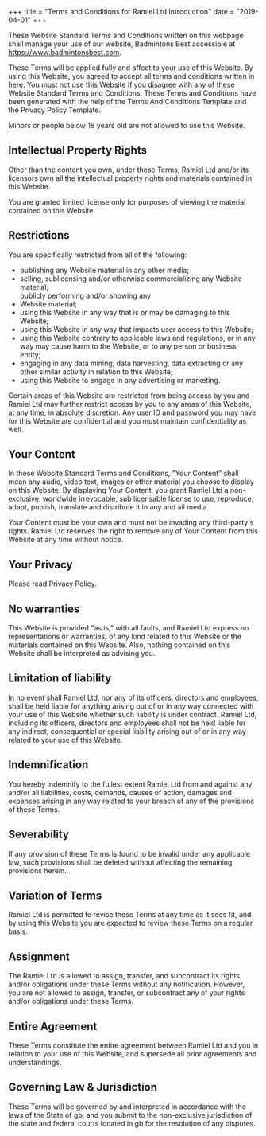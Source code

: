+++
title = "Terms and Conditions for Ramiel Ltd Introduction"
date = "2019-04-01"
+++

These Website Standard Terms and Conditions written on this webpage shall manage your use of our website, Badmintons Best accessible at https://www.badmintonsbest.com.

These Terms will be applied fully and affect to your use of this Website. By using this Website, you agreed to accept all terms and conditions written in here. You must not use this Website if you disagree with any of these Website Standard Terms and Conditions. These Terms and Conditions have been generated with the help of the Terms And Conditions Template and the Privacy Policy Template.

Minors or people below 18 years old are not allowed to use this Website.

## Intellectual Property Rights

Other than the content you own, under these Terms, Ramiel Ltd and/or its licensors own all the intellectual property rights and materials contained in this Website.

You are granted limited license only for purposes of viewing the material contained on this Website.

## Restrictions

You are specifically restricted from all of the following:

*   publishing any Website material in any other media;
*   selling, sublicensing and/or otherwise commercializing any Website material; \
publicly performing and/or showing any
*   Website material;
*   using this Website in any way that is or may be damaging to this Website;
*   using this Website in any way that impacts user access to this Website;
*   using this Website contrary to applicable laws and regulations, or in any way may cause harm to the Website, or to any person or business entity;
*   engaging in any data mining, data harvesting, data extracting or any other similar activity in relation to this Website;
*   using this Website to engage in any advertising or marketing.

Certain areas of this Website are restricted from being access by you and Ramiel Ltd may further restrict access by you to any areas of this Website, at any time, in absolute discretion. Any user ID and password you may have for this Website are confidential and you must maintain confidentiality as well.

## Your Content

In these Website Standard Terms and Conditions, "Your Content" shall mean any audio, video text, images or other material you choose to display on this Website. By displaying Your Content, you grant Ramiel Ltd a non-exclusive, worldwide irrevocable, sub licensable license to use, reproduce, adapt, publish, translate and distribute it in any and all media.

Your Content must be your own and must not be invading any third-party's rights. Ramiel Ltd reserves the right to remove any of Your Content from this Website at any time without notice.

## Your Privacy

Please read Privacy Policy.

## No warranties

This Website is provided "as is," with all faults, and Ramiel Ltd express no representations or warranties, of any kind related to this Website or the materials contained on this Website. Also, nothing contained on this Website shall be interpreted as advising you.

## Limitation of liability

In no event shall Ramiel Ltd, nor any of its officers, directors and employees, shall be held liable for anything arising out of or in any way connected with your use of this Website whether such liability is under contract.  Ramiel Ltd, including its officers, directors and employees shall not be held liable for any indirect, consequential or special liability arising out of or in any way related to your use of this Website.

## Indemnification

You hereby indemnify to the fullest extent Ramiel Ltd from and against any and/or all liabilities, costs, demands, causes of action, damages and expenses arising in any way related to your breach of any of the provisions of these Terms.

## Severability

If any provision of these Terms is found to be invalid under any applicable law, such provisions shall be deleted without affecting the remaining provisions herein.

## Variation of Terms

Ramiel Ltd is permitted to revise these Terms at any time as it sees fit, and by using this Website you are expected to review these Terms on a regular basis.

## Assignment

The Ramiel Ltd is allowed to assign, transfer, and subcontract its rights and/or obligations under these Terms without any notification. However, you are not allowed to assign, transfer, or subcontract any of your rights and/or obligations under these Terms.

## Entire Agreement

These Terms constitute the entire agreement between Ramiel Ltd and you in relation to your use of this Website, and supersede all prior agreements and understandings.

## Governing Law & Jurisdiction

These Terms will be governed by and interpreted in accordance with the laws of the State of gb, and you submit to the non-exclusive jurisdiction of the state and federal courts located in gb for the resolution of any disputes.
